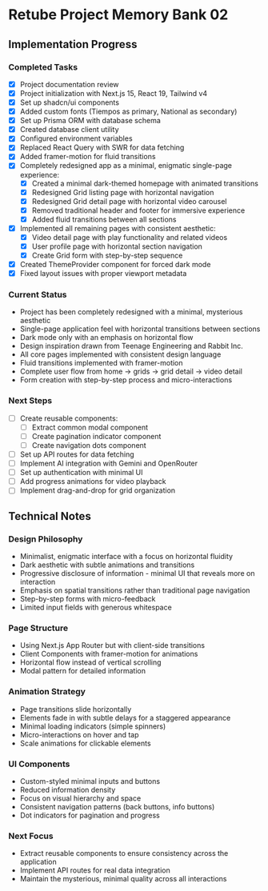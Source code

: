 # Retube Project Memory Bank 02

## Implementation Progress

### Completed Tasks
- [x] Project documentation review
- [x] Project initialization with Next.js 15, React 19, Tailwind v4
- [x] Set up shadcn/ui components 
- [x] Added custom fonts (Tiempos as primary, National as secondary)
- [x] Set up Prisma ORM with database schema
- [x] Created database client utility
- [x] Configured environment variables
- [x] Replaced React Query with SWR for data fetching
- [x] Added framer-motion for fluid transitions
- [x] Completely redesigned app as a minimal, enigmatic single-page experience:
  - [x] Created a minimal dark-themed homepage with animated transitions
  - [x] Redesigned Grid listing page with horizontal navigation
  - [x] Redesigned Grid detail page with horizontal video carousel
  - [x] Removed traditional header and footer for immersive experience
  - [x] Added fluid transitions between all sections
- [x] Implemented all remaining pages with consistent aesthetic:
  - [x] Video detail page with play functionality and related videos
  - [x] User profile page with horizontal section navigation
  - [x] Create Grid form with step-by-step sequence
- [x] Created ThemeProvider component for forced dark mode
- [x] Fixed layout issues with proper viewport metadata

### Current Status
- Project has been completely redesigned with a minimal, mysterious aesthetic
- Single-page application feel with horizontal transitions between sections
- Dark mode only with an emphasis on horizontal flow
- Design inspiration drawn from Teenage Engineering and Rabbit Inc.
- All core pages implemented with consistent design language
- Fluid transitions implemented with framer-motion
- Complete user flow from home → grids → grid detail → video detail
- Form creation with step-by-step process and micro-interactions

### Next Steps
- [ ] Create reusable components:
  - [ ] Extract common modal component
  - [ ] Create pagination indicator component 
  - [ ] Create navigation dots component
- [ ] Set up API routes for data fetching
- [ ] Implement AI integration with Gemini and OpenRouter
- [ ] Set up authentication with minimal UI
- [ ] Add progress animations for video playback
- [ ] Implement drag-and-drop for grid organization

## Technical Notes

### Design Philosophy
- Minimalist, enigmatic interface with a focus on horizontal fluidity
- Dark aesthetic with subtle animations and transitions
- Progressive disclosure of information - minimal UI that reveals more on interaction
- Emphasis on spatial transitions rather than traditional page navigation
- Step-by-step forms with micro-feedback
- Limited input fields with generous whitespace

### Page Structure
- Using Next.js App Router but with client-side transitions
- Client Components with framer-motion for animations
- Horizontal flow instead of vertical scrolling
- Modal pattern for detailed information

### Animation Strategy
- Page transitions slide horizontally
- Elements fade in with subtle delays for a staggered appearance
- Minimal loading indicators (simple spinners)
- Micro-interactions on hover and tap
- Scale animations for clickable elements

### UI Components
- Custom-styled minimal inputs and buttons
- Reduced information density
- Focus on visual hierarchy and space
- Consistent navigation patterns (back buttons, info buttons)
- Dot indicators for pagination and progress

### Next Focus
- Extract reusable components to ensure consistency across the application
- Implement API routes for real data integration
- Maintain the mysterious, minimal quality across all interactions 